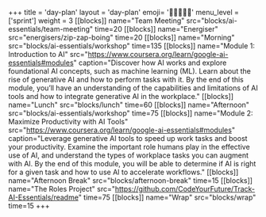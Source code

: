 +++
title = 'day-plan'
layout = 'day-plan'
emoji= '🧑🏾‍🤝‍🧑🏾'
menu_level = ['sprint']
weight = 3
[[blocks]]
name="Team Meeting"
src="blocks/ai-essentials/team-meeting"
time=20
[[blocks]]
name="Energiser"
src="energisers/zip-zap-boing"
time=20
[[blocks]]
name="Morning"
src="blocks/ai-essentials/workshop"
time=135
[[blocks]]
name="Module 1: Introduction to AI"
src="https://www.coursera.org/learn/google-ai-essentials#modules"
caption="Discover how AI works and explore foundational AI concepts, such as machine learning (ML). Learn about the rise of generative AI and how to perform tasks with it. By the end of this module, you’ll have an understanding of the capabilities and limitations of AI tools and how to integrate generative AI in the workplace."
[[blocks]]
name="Lunch"
src="blocks/lunch"
time=60
[[blocks]]
name="Afternoon"
src="blocks/ai-essentials/workshop"
time=75
[[blocks]]
name="Module 2: Maximize Productivity with AI Tools"
src="https://www.coursera.org/learn/google-ai-essentials#modules"
caption="Leverage generative AI tools to speed up work tasks and boost your productivity. Examine the important role humans play in the effective use of AI, and understand the types of workplace tasks you can augment with AI. By the end of this module, you will be able to determine if AI is right for a given task and how to use AI to accelerate workflows."
[[blocks]]
name="Afternoon Break"
src="blocks/afternoon-break"
time=15
[[blocks]]
name="The Roles Project"
src="https://github.com/CodeYourFuture/Track-AI-Essentials/readme"
time=75
[[blocks]]
name="Wrap"
src="blocks/wrap"
time=15
+++
